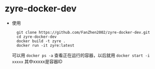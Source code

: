 # zyre-docker-dev

* 使用

        git clone https://github.com/FanZhen2002/zyre-docker-dev.git
        cd zyre-docker-dev
        docker build -t zyre .
        docker run -it zyre:latest
        
  可以用 `docker ps -a` 查看正在运行的容器，以后就用 `docker start -i xxxxx` 其中xxxxx是容器ID
  
